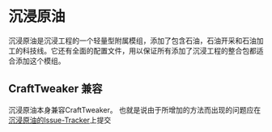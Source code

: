 # 沉浸原油

沉浸原油是沉浸工程的一个轻量型附属模组，添加了包含石油，石油开采和石油加工的科技线。它还有全面的配置文件，用以保证所有添加了沉浸工程的整合包都适合添加这个模组。

## CraftTweaker 兼容

沉浸原油本身兼容CraftTweaker。
也就是说由于所增加的方法而出现的问题应在[沉浸原油的Issue-Tracker](https://github.com/Flaxbeard/ImmersivePetroleum/issues)上提交

